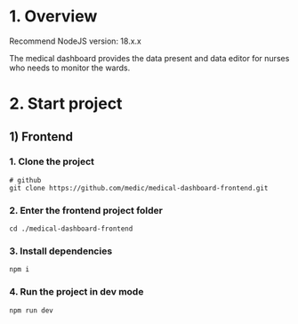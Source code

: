# 1. Overview

Recommend NodeJS version: 18.x.x

The medical dashboard provides the data present and data editor for nurses who needs to monitor the wards.

# 2. Start project

## 1) Frontend

### 1. Clone the project

```shell
# github
git clone https://github.com/medic/medical-dashboard-frontend.git
```

### 2. Enter the frontend project folder

```shell
cd ./medical-dashboard-frontend
```

### 3. Install dependencies

```shell
npm i
```

### 4. Run the project in dev mode

```shell
npm run dev
```
